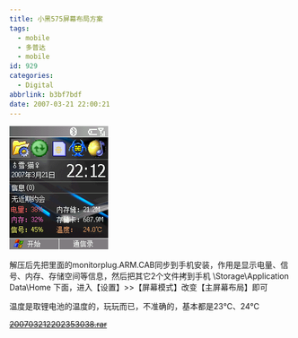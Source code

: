 ```yaml
---
title: 小黑575屏幕布局方案
tags:
  - mobile
  - 多普达
  - mobile
id: 929
categories:
  - Digital
abbrlink: b3bf7bdf
date: 2007-03-21 22:00:21
---
```


![多普达575](/images/2007/03/21_12775.gif)

解压后先把里面的monitorplug.ARM.CAB同步到手机安装，作用是显示电量、信号、内存、存储空间等信息，然后把其它2个文件拷到手机 \Storage\Application Data\Home 下面，进入【设置】&gt;&gt;【屏幕模式】改变【主屏幕布局】即可

温度是取锂电池的温度的，玩玩而已，不准确的，基本都是23℃、24℃

~~[200703212202353038.rar](/blog/upload/2007/3/200703212202353038.rar)~~